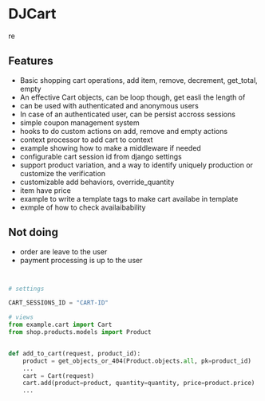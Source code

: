 
# DJCart
re
## Features

- Basic shopping cart operations, add item, remove, decrement, get_total, empty
- An effective Cart objects, can be loop though, get easli the length  of
- can be used with authenticated and anonymous users
- In case of an authenticated user, can be persist accross sessions
- simple coupon management system
- hooks to do custom actions on add, remove and empty actions
- context processor to add cart to context
- example showing how to make a middleware if needed
- configurable cart session id from django settings
- support product variation, and a way to identify uniquely production or customize the verification
- customizable add behaviors, override_quantity
- item have price
- example to write a template tags to make cart availabe in template
- exmple of how to check availaibability


## Not doing

- order are leave to the user
- payment processing is up to the user

```python


# settings

CART_SESSIONS_ID = "CART-ID"

# views
from example.cart import Cart
from shop.products.models import Product


def add_to_cart(request, product_id):
    product = get_objects_or_404(Product.objects.all, pk=product_id)
    ...
    cart = Cart(request)
    cart.add(product=product, quantity=quantity, price=product.price)
    ...

```

##

